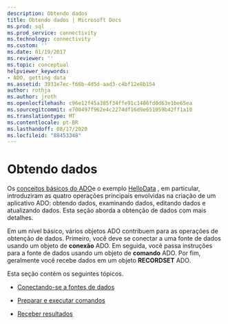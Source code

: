 ```yaml
---
description: Obtendo dados
title: Obtendo dados | Microsoft Docs
ms.prod: sql
ms.prod_service: connectivity
ms.technology: connectivity
ms.custom: ''
ms.date: 01/19/2017
ms.reviewer: ''
ms.topic: conceptual
helpviewer_keywords:
- ADO, getting data
ms.assetid: 3931e7ec-f66b-4d5d-aad3-c4bf12e8b154
author: rothja
ms.author: jroth
ms.openlocfilehash: c96e12f45a385f34ffe91c1486fd0d63e1be65ea
ms.sourcegitcommit: e700497f962e4c2274df16d9e651059b42ff1a10
ms.translationtype: MT
ms.contentlocale: pt-BR
ms.lasthandoff: 08/17/2020
ms.locfileid: "88453348"
---
```

# <a name="getting-data"></a>Obtendo dados
Os [conceitos básicos do ADO](../../../ado/guide/data/ado-fundamentals.md)e o exemplo [HelloData](../../../ado/guide/data/hellodata-a-simple-ado-application.md) , em particular, introduziram as quatro operações principais envolvidas na criação de um aplicativo ADO: obtendo dados, examinando dados, editando dados e atualizando dados. Esta seção aborda a obtenção de dados com mais detalhes.  
  
 Em um nível básico, vários objetos ADO contribuem para as operações de obtenção de dados. Primeiro, você deve se conectar a uma fonte de dados usando um objeto de **conexão** ADO. Em seguida, você passa instruções para a fonte de dados usando um objeto de **comando** ADO. Por fim, geralmente você recebe dados em um objeto **RECORDSET** ADO.  
  
 Esta seção contém os seguintes tópicos.  
  
-   [Conectando-se a fontes de dados](../../../ado/guide/data/connecting-to-data-sources.md)  
  
-   [Preparar e executar comandos](../../../ado/guide/data/preparing-and-executing-commands.md)  
  
-   [Receber resultados](../../../ado/guide/data/receiving-results.md)
